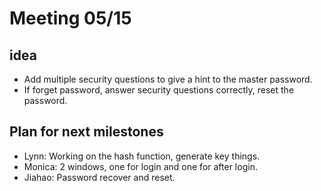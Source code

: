 # Meeting 05/15

## idea

+ Add multiple security questions to give a hint to the master password.
+ If forget password, answer security questions correctly, reset the password.



## Plan for next milestones

+ Lynn: Working on the hash function, generate key things.
+ Monica: 2 windows, one for login and one for after login.
+ Jiahao: Password recover and reset.

